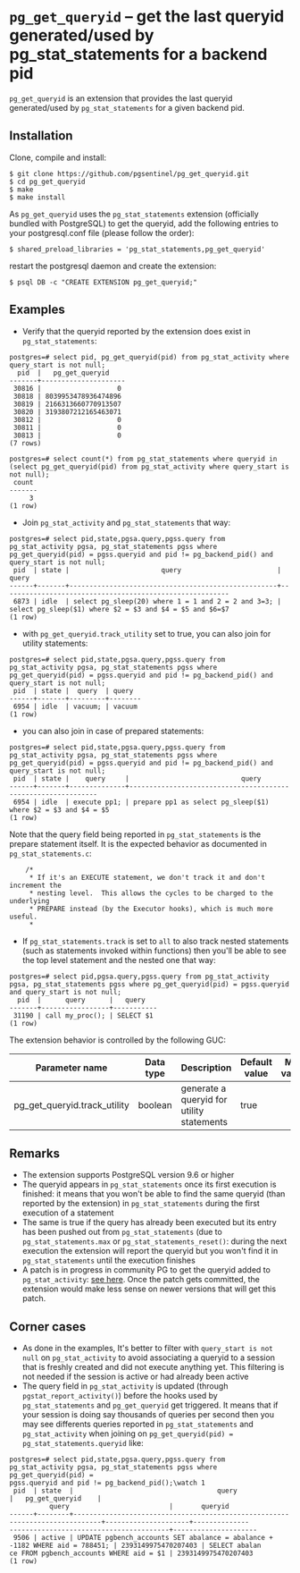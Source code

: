 `pg_get_queryid` – get the last queryid generated/used by pg_stat_statements for a backend pid
=============================================================

`pg_get_queryid` is an extension that provides the last queryid generated/used by `pg_stat_statements` for a given backend pid.

Installation
------------

Clone, compile and install:

    $ git clone https://github.com/pgsentinel/pg_get_queryid.git
    $ cd pg_get_queryid
    $ make
    $ make install

As `pg_get_queryid` uses the `pg_stat_statements` extension (officially bundled with PostgreSQL) to get the queryid, add the following entries to your postgresql.conf file (please follow the order):

    $ shared_preload_libraries = 'pg_stat_statements,pg_get_queryid'

restart the postgresql daemon and create the extension:

    $ psql DB -c "CREATE EXTENSION pg_get_queryid;"

Examples
--------

* Verify that the queryid reported by the extension does exist in `pg_stat_statements`:
```
postgres=# select pid, pg_get_queryid(pid) from pg_stat_activity where query_start is not null; 
  pid  |   pg_get_queryid
-------+---------------------
 30816 |                   0
 30818 | 8039953478936474896
 30819 | 2166313660770913507
 30820 | 3193807212165463071
 30812 |                   0
 30811 |                   0
 30813 |                   0
(7 rows)

postgres=# select count(*) from pg_stat_statements where queryid in (select pg_get_queryid(pid) from pg_stat_activity where query_start is not null);
 count
-------
     3
(1 row)
```
* Join `pg_stat_activity` and `pg_stat_statements` that way:
```
postgres=# select pid,state,pgsa.query,pgss.query from pg_stat_activity pgsa, pg_stat_statements pgss where pg_get_queryid(pid) = pgss.queryid and pid != pg_backend_pid() and query_start is not null;
 pid  | state |                       query                        |                          query
------+-------+----------------------------------------------------+---------------------------------------------------------
 6873 | idle  | select pg_sleep(20) where 1 = 1 and 2 = 2 and 3=3; | select pg_sleep($1) where $2 = $3 and $4 = $5 and $6=$7
(1 row)
```
* with `pg_get_queryid.track_utility` set to true, you can also join for utility statements:
```
postgres=# select pid,state,pgsa.query,pgss.query from pg_stat_activity pgsa, pg_stat_statements pgss where pg_get_queryid(pid) = pgss.queryid and pid != pg_backend_pid() and query_start is not null;
 pid  | state |  query  | query
------+-------+---------+--------
 6954 | idle  | vacuum; | vacuum
(1 row)
```
* you can also join in case of prepared statements:
```
postgres=# select pid,state,pgsa.query,pgss.query from pg_stat_activity pgsa, pg_stat_statements pgss where pg_get_queryid(pid) = pgss.queryid and pid != pg_backend_pid() and query_start is not null;
 pid  | state |    query     |                            query
------+-------+--------------+--------------------------------------------------------------
 6954 | idle  | execute pp1; | prepare pp1 as select pg_sleep($1) where $2 = $3 and $4 = $5
(1 row)
```
Note that the query field being reported in `pg_stat_statements` is the prepare statement itself. It is the expected behavior as documented in `pg_stat_statements.c`:
```
	/*
	 * If it's an EXECUTE statement, we don't track it and don't increment the
	 * nesting level.  This allows the cycles to be charged to the underlying
	 * PREPARE instead (by the Executor hooks), which is much more useful.
	 *
```

* If `pg_stat_statements.track` is set to `all` to also track nested statements (such as statements invoked within functions) then you'll be able to see the top level statement and the nested one that way:

```
postgres=# select pid,pgsa.query,pgss.query from pg_stat_activity pgsa, pg_stat_statements pgss where pg_get_queryid(pid) = pgss.queryid and query_start is not null;
  pid  |      query      |   query
-------+-----------------+-----------
 31190 | call my_proc(); | SELECT $1
(1 row)
```


The extension behavior is controlled by the following GUC:

|         Parameter name              | Data type |                  Description                | Default value | Min value  |
| ----------------------------------- | --------- | ------------------------------------------- | ------------  | -------- |
| pg_get_queryid.track_utility     | boolean      | generate a queryid for utility statements |            true |  |

Remarks
-------------------------

* The extension supports PostgreSQL version 9.6 or higher
* The queryid appears in `pg_stat_statements` once its first execution is finished: it means that you won't be able to find the same queryid (than reported by the extension) in `pg_stat_statements` during the first execution of a statement
* The same is true if the query has already been executed but its entry has been pushed out from `pg_stat_statements` (due to `pg_stat_statements.max` or `pg_stat_statements_reset()`: during the next execution the extension will report the queryid but you won't find it in `pg_stat_statements` until the execution finishes
* A patch is in progress in community PG to get the queryid added to `pg_stat_activity`: [see here](https://commitfest.postgresql.org/32/2069). Once the patch gets committed, the extension would make less sense on newer versions that will get this patch.

Corner cases
-------------------------
* As done in the examples, It's better to filter with `query_start is not null` on `pg_stat_activity` to avoid associating a queryid to a session that is freshly created and did not execute anything yet. This filtering is not needed if the session is active or had already been active 
* The query field in `pg_stat_activity` is updated (through `pgstat_report_activity()`) before the hooks used by `pg_stat_statements` and `pg_get_queryid` get triggered. It means that if your session is doing say thousands of queries per second then you may see differents queries reported in `pg_stat_statements` and `pg_stat_activity` when joining on `pg_get_queryid(pid) = pg_stat_statements.queryid` like:
```
postgres=# select pid,state,pgsa.query,pgss.query from pg_stat_activity pgsa, pg_stat_statements pgss where pg_get_queryid(pid) =
pgss.queryid and pid != pg_backend_pid();\watch 1
 pid  | state  |                                    query                                    |   pg_get_queryid    |
          query                         |       queryid
------+--------+-----------------------------------------------------------------------------+---------------------+--------------
----------------------------------------+---------------------
 9506 | active | UPDATE pgbench_accounts SET abalance = abalance + -1182 WHERE aid = 788451; | 2393149975470207403 | SELECT abalan
ce FROM pgbench_accounts WHERE aid = $1 | 2393149975470207403
(1 row)
```
